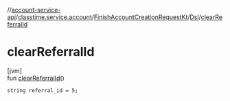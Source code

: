 //[account-service-api](../../../../index.md)/[classtime.service.account](../../index.md)/[FinishAccountCreationRequestKt](../index.md)/[Dsl](index.md)/[clearReferralId](clear-referral-id.md)

# clearReferralId

[jvm]\
fun [clearReferralId](clear-referral-id.md)()

<code>string referral_id = 5;</code>
